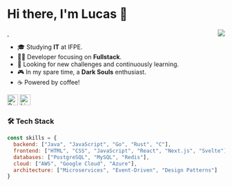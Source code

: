 <h1 align="left">Hi there, I'm Lucas 👋</h1>

<a href="#dereknguyen269-title">
  <img src="https://github-readme-stats.vercel.app/api?username=Zerfallener-Succellus&show_icons=true"  align="right" />
</a>

- 🎓 Studying **IT** at IFPE.
- 👨‍💻 Developer focusing on **Fullstack**.
- 🚀 Looking for new challenges and continuously learning.
- 🎮 In my spare time, a **Dark Souls** enthusiast.
- ☕ Powered by coffee!

[<img src="https://img.shields.io/badge/Portfolio-yellow?style=flat-square&logo=oi" alt="Portfolio logo" title="Portfolio" height="25" />](https://zerfallener-succellus.github.io/Portifolio/) [<img src="https://img.shields.io/badge/Linked-in-blue?style=flat-square&logo=oi" alt="LinkedIn logo" title="LinkedIn" height="25" />](https://www.linkedin.com/in/pedro-lucas-ferreira-godoy-2298a1218/)

### 🛠️ Tech Stack

```javascript
const skills = {
  backend: ["Java", "JavaScript", "Go", "Rust", "C"],
  frontend: ["HTML", "CSS", "JavaScript", "React", "Next.js", "Svelte"],
  databases: ["PostgreSQL", "MySQL", "Redis"],
  cloud: ["AWS", "Google Cloud", "Azure"],
  architecture: ["Microservices", "Event-Driven", "Design Patterns"]
}
